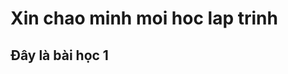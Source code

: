 <!DOCTYPE html>
<html lang="en">
  <head>
    <meta charset="UTF-8" />
    <meta http-equiv="X-UA-Compatible" content="IE=edge" />
    <meta name="viewport" content="width=device-width, initial-scale=1.0" />
    <title>Document</title>
  </head>
  <body>
    <h1>Xin chao minh moi hoc lap trinh</h1>
    <h2>Đây là bài học 1</h2>
  </body>
</html>
